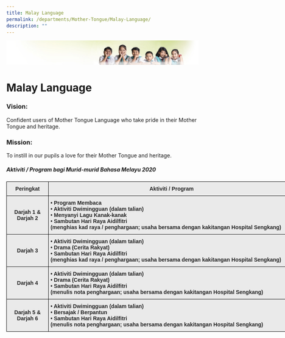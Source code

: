 ```yaml
---
title: Malay Language
permalink: /departments/Mother-Tongue/Malay-Language/
description: ""
---
```


![](/images/Banner.jpg)

Malay Language
==============

### Vision:

Confident users of Mother Tongue Language who take pride in their Mother Tongue and heritage.

### Mission:

To instill in our pupils a love for their Mother Tongue and heritage.

##### **Aktiviti / Program bagi Murid-murid Bahasa Melayu 2020**

<style type="text/css">
.tg  {border-collapse:collapse;border-spacing:0;}
.tg td{border-color:black;border-style:solid;border-width:1px;font-family:Arial, sans-serif;font-size:14px;
  overflow:hidden;padding:10px 5px;word-break:normal;}
.tg th{border-color:black;border-style:solid;border-width:1px;font-family:Arial, sans-serif;font-size:14px;
  font-weight:normal;overflow:hidden;padding:10px 5px;word-break:normal;}
.tg .tg-n4qt{background-color:#EAEAEA;color:#222;font-weight:bold;text-align:center;vertical-align:top}
.tg .tg-j0e3{background-color:#EAEAEA;color:#222;font-weight:bold;text-align:center;vertical-align:middle}
.tg .tg-w9w3{background-color:#EAEAEA;color:#222;font-weight:bold;text-align:left;vertical-align:middle}
</style>
<table class="tg" style="undefined;table-layout: fixed; width: 758px">
<colgroup>
<col style="width: 110px">
<col style="width: 648px">
</colgroup>
<thead>
  <tr>
    <th class="tg-n4qt">Peringkat<br></th>
    <th class="tg-n4qt">Aktiviti / Program<br></th>
  </tr>
</thead>
<tbody>
  <tr>
    <td class="tg-j0e3"><span style="color:#222;background-color:#EAEAEA"> Darjah 1 &amp; Darjah 2</span></td>
    <td class="tg-w9w3"><span style="color:#222;background-color:#EAEAEA">•</span>	<span style="color:#222;background-color:#EAEAEA">Program Membaca</span><br><span style="color:#222;background-color:#EAEAEA">•</span>	<span style="color:#222;background-color:#EAEAEA">Aktiviti Dwimingguan (dalam talian)</span><br><span style="color:#222;background-color:#EAEAEA">•</span>	<span style="color:#222;background-color:#EAEAEA">Menyanyi Lagu Kanak-kanak</span><br><span style="color:#222;background-color:#EAEAEA">•</span>	<span style="color:#222;background-color:#EAEAEA">Sambutan Hari Raya Aidilfitri</span><br><span style="color:#222;background-color:#EAEAEA">  (menghias kad raya / penghargaan; usaha bersama dengan kakitangan Hospital Sengkang)</span></td>
  </tr>
  <tr>
    <td class="tg-j0e3"><span style="color:#222;background-color:#EAEAEA"> Darjah 3</span></td>
    <td class="tg-w9w3"><span style="color:#222;background-color:#EAEAEA">•</span>	<span style="color:#222;background-color:#EAEAEA">Aktiviti Dwimingguan (dalam talian)</span><br><span style="color:#222;background-color:#EAEAEA">•</span>	<span style="color:#222;background-color:#EAEAEA">Drama (Cerita Rakyat)</span><br><span style="color:#222;background-color:#EAEAEA">•</span>	<span style="color:#222;background-color:#EAEAEA">Sambutan Hari Raya Aidilfitri</span><br><span style="color:#222;background-color:#EAEAEA">   (menghias kad raya / penghargaan; usaha bersama dengan kakitangan Hospital Sengkang)</span><br></td>
  </tr>
  <tr>
    <td class="tg-j0e3"><span style="color:#222;background-color:#EAEAEA"> Darjah 4</span></td>
    <td class="tg-w9w3"><span style="color:#222;background-color:#EAEAEA">•</span>	<span style="color:#222;background-color:#EAEAEA">Aktiviti Dwimingguan (dalam talian)</span><br><span style="color:#222;background-color:#EAEAEA">•</span>	<span style="color:#222;background-color:#EAEAEA">Drama (Cerita Rakyat)</span><br><span style="color:#222;background-color:#EAEAEA">•</span>	<span style="color:#222;background-color:#EAEAEA">Sambutan Hari Raya Aidilfitri</span><br><span style="color:#222;background-color:#EAEAEA">  (menulis nota penghargaan; usaha bersama dengan kakitangan Hospital Sengkang)</span><br></td>
  </tr>
  <tr>
    <td class="tg-j0e3"><span style="color:#222;background-color:#EAEAEA"> Darjah 5 &amp; Darjah 6</span></td>
    <td class="tg-w9w3"><span style="color:#222;background-color:#EAEAEA">•</span>	<span style="color:#222;background-color:#EAEAEA">Aktiviti Dwimingguan (dalam talian)</span><br><span style="color:#222;background-color:#EAEAEA">•</span>	<span style="color:#222;background-color:#EAEAEA">Bersajak / Berpantun</span><br><span style="color:#222;background-color:#EAEAEA">•</span>	<span style="color:#222;background-color:#EAEAEA">Sambutan Hari Raya Aidilfitri</span><br><span style="color:#222;background-color:#EAEAEA">  (menulis nota penghargaan; usaha bersama dengan kakitangan Hospital Sengkang)</span><br></td>
  </tr>
</tbody>
</table>